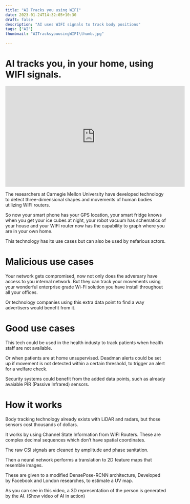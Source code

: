 ```yaml
---
title: "AI Tracks you using WIFI"
date: 2023-01-24T14:32:05+10:30
draft: false
description: "AI uses WIFI signals to track body positions"
tags: ["AI"]
thumbnail: "AITracksyouusingWIFI\thumb.jpg"

---
```


# AI tracks you, in your home, using WIFI signals.
<iframe width="560" height="315" src="https://www.youtube.com/embed/eH9_opVIROU" title="YouTube video player" frameborder="0" allow="accelerometer; autoplay; clipboard-write; encrypted-media; gyroscope; picture-in-picture; web-share" allowfullscreen></iframe>

The researchers at Carnegie Mellon University have developed technology to detect three-dimensional shapes and movements of human bodies utilizing WIFI routers.

So now your smart phone has your GPS location, your smart fridge knows when you get your ice cubes at night, your robot vacuum has schematics of your house and your WIFI router now has the capability to graph where you are in your own home.

This technology has its use cases but can also be used by nefarious actors. 


# Malicious use cases


Your network gets compromised, now not only does the adversary have access to you internal network. But they can track your movements using your wonderful enterprise grade Wi-Fi solution you have install throughout all your offices.

Or technology companies using this extra data point to find a way advertisers would benefit from it.


# Good use cases


This tech could be used in the health industy to track patients when health staff are not avaliable.

Or when patients are at home unsupervised. Deadman alerts could be set up if movement is not detected within a certain threshold, to trigger an alert for a welfare check.

Security systems could benefit from the added data points, such as already avaiable PIR (Passive Infrared) sensors.


# How it works


Body tracking technology already exists with LiDAR and radars, but those sensors cost thousands of dollars.

It works by using Channel State Information from WIFI Routers.  These are complex decimal sequences which don’t have spatial coordinates.

The raw CSI signals are cleaned by amplitude and phase sanitation. 

Then a neural network performs a translation to 2D feature maps that resemble images.

These are given to a modified DensePose-RCNN architecture, Developed by Facebook and London researches, to estimate a UV map. 

As you can see in this video, a 3D representation of the person is generated by the AI. (Show video of AI in action)